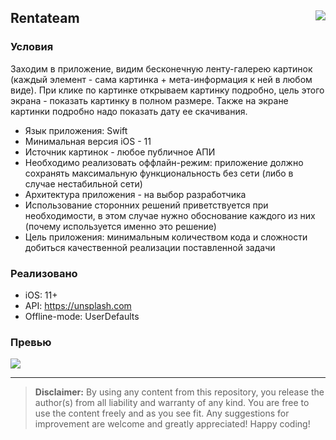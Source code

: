 <h2>Rentateam<img src="https://tinyurl.com/2snty4nn" align="right"></h2>

### Условия

Заходим в приложение, видим бесконечную ленту-галерею картинок (каждый элемент - сама картинка + мета-информация к ней в любом виде).
При клике по картинке открываем картинку подробно, цель этого экрана - показать картинку в полном размере.
Также на экране картинки подробно надо показать дату ее скачивания.

- Язык приложения: Swift
- Минимальная версия iOS - 11
- Источник картинок - любое публичное АПИ
- Необходимо реализовать оффлайн-режим: приложение должно сохранять максимальную функциональность без сети (либо в случае нестабильной сети)
- Архитектура приложения - на выбор разработчика
- Использование сторонних решений приветствуется при необходимости, в этом случае нужно обоснование каждого из них (почему используется именно это решение)
- Цель приложения: минимальным количеством кода и сложности добиться качественной реализации поставленной задачи

### Реализовано

- iOS: 11+
- API: https://unsplash.com
- Offline-mode: UserDefaults

### Превью

![](https://media.giphy.com/media/o4R2Cmmv8w7MLgn0E7/giphy.gif)

<hr>

<blockquote>
<b>Disclaimer:</b> By using any content from this repository, you release the author(s) from all liability and warranty of any kind. You are free to use the content freely and as you see fit. Any suggestions for improvement are welcome and greatly appreciated! Happy coding!
</blockquote>

